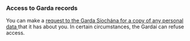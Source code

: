 ###  **Access to Garda records**

You can make a [ request to the Garda Síochána for a copy of any personal data
](/en/justice/law-and-rights/access-to-garda-records/) that it has about you.
In certain circumstances, the Gardaí can refuse access.
